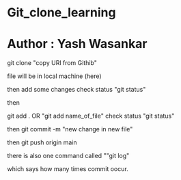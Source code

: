 # Git_clone_learning

<h1> Author : Yash Wasankar </h1>

git clone "copy URl from Githib"

file will be in local machine (here)

then add some changes
check status "git status"

then

git add . OR "git add name_of_file"
check status "git status"

then
git commit -m "new change in new file"

then
git push origin main

there is also one command called ""git log"

which says how many times commit oocur.
